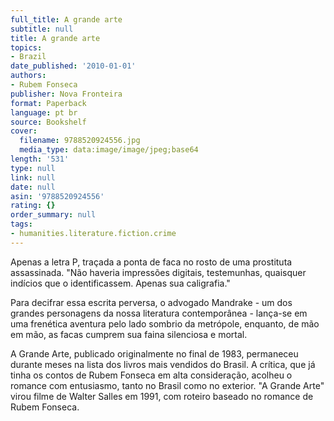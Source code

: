 ```yaml
---
full_title: A grande arte
subtitle: null
title: A grande arte
topics:
- Brazil
date_published: '2010-01-01'
authors:
- Rubem Fonseca
publisher: Nova Fronteira
format: Paperback
language: pt br
source: Bookshelf
cover:
  filename: 9788520924556.jpg
  media_type: data:image/image/jpeg;base64
length: '531'
type: null
link: null
date: null
asin: '9788520924556'
rating: {}
order_summary: null
tags:
- humanities.literature.fiction.crime
---
```

Apenas a letra P, traçada a ponta de faca no rosto de uma prostituta assassinada. "Não haveria impressões digitais, testemunhas, quaisquer indícios que o identificassem. Apenas sua caligrafia."

Para decifrar essa escrita perversa, o advogado Mandrake - um dos grandes personagens da nossa literatura contemporânea - lança-se em uma frenética aventura pelo lado sombrio da metrópole, enquanto, de mão em mão, as facas cumprem sua faina silenciosa e mortal.

A Grande Arte, publicado originalmente no final de 1983, permaneceu durante meses na lista dos livros mais vendidos do Brasil. A crítica, que já tinha os contos de Rubem Fonseca em alta consideração, acolheu o romance com entusiasmo, tanto no Brasil como no exterior. "A Grande Arte" virou filme de Walter Salles em 1991, com roteiro baseado no romance de Rubem Fonseca.

